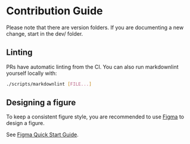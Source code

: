 # Contribution Guide

Please note that there are version folders.
If you are documenting a new change, start in the dev/ folder.

## Linting

PRs have automatic linting from the CI. You can also run markdownlint yourself locally with:

``` bash
./scripts/markdownlint [FILE...]
```

## Designing a figure

To keep a consistent figure style, you are recommended to use [Figma](https://www.figma.com/) to design a figure.

See [Figma Quick Start Guide](/resources/figma-quick-start-guide.md).

